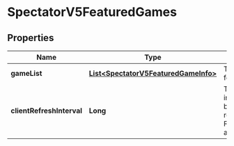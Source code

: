 

# SpectatorV5FeaturedGames


## Properties

| Name | Type | Description | Notes |
|------------ | ------------- | ------------- | -------------|
|**gameList** | [**List&lt;SpectatorV5FeaturedGameInfo&gt;**](SpectatorV5FeaturedGameInfo.md) | The list of featured games |  |
|**clientRefreshInterval** | **Long** | The suggested interval to wait before requesting FeaturedGames again |  [optional] |



